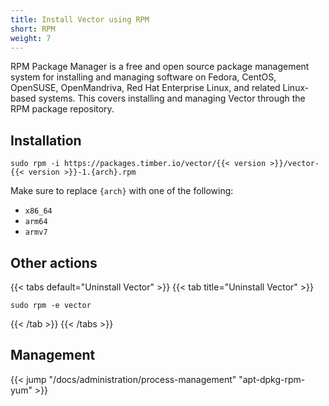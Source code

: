```yaml
---
title: Install Vector using RPM
short: RPM
weight: 7
---
```


RPM Package Manager is a free and open source package management system for installing and managing software on Fedora, CentOS, OpenSUSE, OpenMandriva, Red Hat Enterprise Linux, and related Linux-based systems. This covers installing and managing Vector through the RPM package repository.

## Installation

```shell
sudo rpm -i https://packages.timber.io/vector/{{< version >}}/vector-{{< version >}}-1.{arch}.rpm
```

Make sure to replace `{arch}` with one of the following:

* `x86_64`
* `arm64`
* `armv7`

## Other actions

{{< tabs default="Uninstall Vector" >}}
{{< tab title="Uninstall Vector" >}}
```shell
sudo rpm -e vector
```
{{< /tab >}}
{{< /tabs >}}

## Management

{{< jump "/docs/administration/process-management" "apt-dpkg-rpm-yum" >}}

[rpm]: https://rpm.org/
